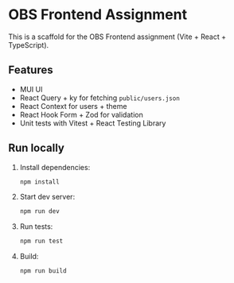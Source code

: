 # OBS Frontend Assignment

This is a scaffold for the OBS Frontend assignment (Vite + React + TypeScript).

## Features
- MUI UI
- React Query + ky for fetching `public/users.json`
- React Context for users + theme
- React Hook Form + Zod for validation
- Unit tests with Vitest + React Testing Library

## Run locally

1. Install dependencies:
   ```bash
   npm install
   ```

2. Start dev server:
   ```bash
   npm run dev
   ```

3. Run tests:
   ```bash
   npm run test
   ```

4. Build:
   ```bash
   npm run build
   ```
